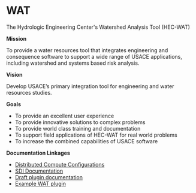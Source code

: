 # WAT
The Hydrologic Engineering Center's Watershed Analysis Tool (HEC-WAT)

**Mission**

To provide a water resources tool that integrates engineering and consequence software to support a wide range of USACE applications, including watershed and systems based risk analysis.

**Vision**

Develop USACE’s primary integration tool for engineering and water resources studies.

**Goals**
- To provide an excellent user experience
- To provide innovative solutions to complex problems
- To provide world class training and documentation
- To support field applications of HEC-WAT for real world problems
- To increase the combined capabilities of USACE software



**Documentation Linkages**

- [Distributed Compute Configurations](DistributedComputeConfiguration.md)
- [SDI Documentation](https://hydrologicengineeringcenter.github.io/SDI/)
- [Draft plugin documentation](PluginDocumentation.md)
- [Example WAT plugin](BasicPlugin.7z)

